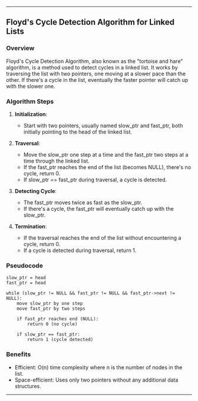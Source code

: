 
---

## Floyd's Cycle Detection Algorithm for Linked Lists

### Overview

Floyd's Cycle Detection Algorithm, also known as the "tortoise and hare" algorithm, is a method used to detect cycles in a linked list. It works by traversing the list with two pointers, one moving at a slower pace than the other. If there's a cycle in the list, eventually the faster pointer will catch up with the slower one.

### Algorithm Steps

1. **Initialization**:
   - Start with two pointers, usually named slow_ptr and fast_ptr, both initially pointing to the head of the linked list.

2. **Traversal**:
   - Move the slow_ptr one step at a time and the fast_ptr two steps at a time through the linked list.
   - If the fast_ptr reaches the end of the list (becomes NULL), there's no cycle, return 0.
   - If slow_ptr == fast_ptr during traversal, a cycle is detected.

3. **Detecting Cycle**:
   - The fast_ptr moves twice as fast as the slow_ptr.
   - If there's a cycle, the fast_ptr will eventually catch up with the slow_ptr.

4. **Termination**:
   - If the traversal reaches the end of the list without encountering a cycle, return 0.
   - If a cycle is detected during traversal, return 1.

### Pseudocode

```plaintext
slow_ptr = head
fast_ptr = head

while (slow_ptr != NULL && fast_ptr != NULL && fast_ptr->next != NULL):
    move slow_ptr by one step
    move fast_ptr by two steps

    if fast_ptr reaches end (NULL):
        return 0 (no cycle)

    if slow_ptr == fast_ptr:
        return 1 (cycle detected)
```

### Benefits

- Efficient: O(n) time complexity where n is the number of nodes in the list.
- Space-efficient: Uses only two pointers without any additional data structures.

---
